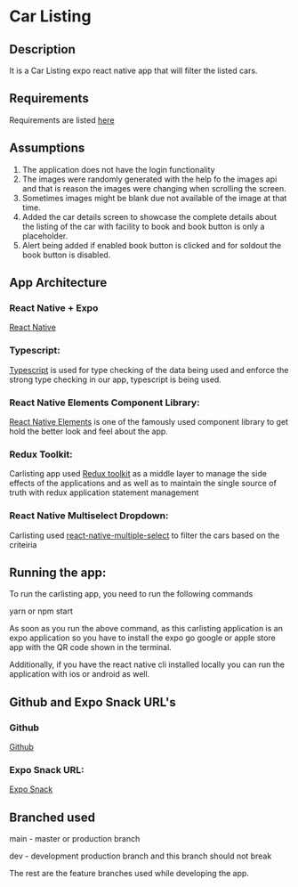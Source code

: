 <!-- ABOUT THE PROJECT -->

# Car Listing

## Description

It is a Car Listing expo react native app that will filter the listed cars.

## Requirements

Requirements are listed [here](https://github.com/carshair/hiring-frontend-assessment)

## Assumptions

1. The application does not have the login functionality
2. The images were randomly generated with the help fo the images api and that is reason the images were changing when scrolling the screen.
3. Sometimes images might be blank due not available of the image at that time.
4. Added the car details screen to showcase the complete details about the listing of the car with facility to book and book button is only a placeholder.
5. Alert being added if enabled book button is clicked and for soldout the book button is disabled.

## App Architecture

### React Native + Expo

[React Native](https://reactnative.dev/)

### Typescript:

[Typescript](https://www.typescriptlang.org/) is used for type checking of the data being used and enforce the strong type checking in our app, typescript is being used.

### React Native Elements Component Library:

[React Native Elements](https://reactnativeelements.com/) is one of the famously used component library to get hold the better look and feel about the app.

### Redux Toolkit:

Carlisting app used [Redux toolkit](https://redux-toolkit.js.org/) as a middle layer to manage the side effects of the applications and as well as to maintain the single source of truth with redux application statement management

### React Native Multiselect Dropdown:

Carlisting used [react-native-multiple-select](https://www.npmjs.com/package/react-native-multiple-select) to filter the cars based on the criteiria

## Running the app:

To run the carlisting app, you need to run the following commands

yarn or npm start

As soon as you run the above command, as this carlisting application is an expo application so you have to install the expo go google or apple store app with the QR code shown in the terminal.

Additionally, if you have the react native cli installed locally you can run the application with ios or android as well.

## Github and Expo Snack URL's

### Github

[Github](https://github.com/interviewassessments/carlisting)

### Expo Snack URL:

[Expo Snack](https://snack.expo.dev/@naveendevgeekexpo/e9566d)

## Branched used

main - master or production branch

dev - development production branch and this branch should not break

The rest are the feature branches used while developing the app.

